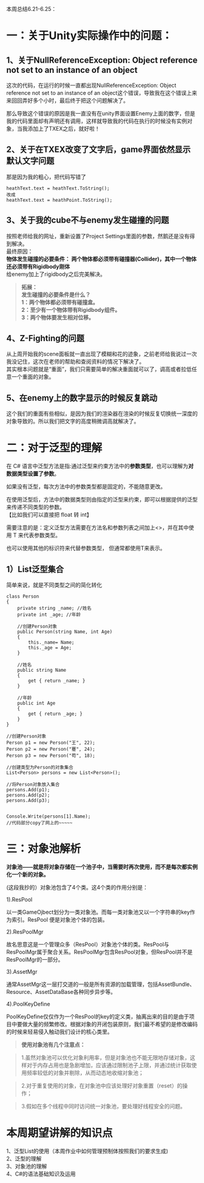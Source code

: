 本周总结6.21-6.25：  

一：关于Unity实际操作中的问题：
=================================

1、关于NullReferenceException: Object reference not set to an instance of an object
-----------------------------------------------------------------------

这次的代码，在运行的时候一直都出现NullReferenceException: Object reference not set to an instance of an object这个错误，导致我在这个错误上来来回回弄好多个小时，最后终于把这个问题解决了。

那么导致这个错误的原因是我一直没有在unity界面设置Enemy上面的数字，但是我的代码里面却有声明还有调用，这样就导致我的代码在执行的时候没有实例对象，当我添加上了TXEX之后，就好啦！  

2、关于在TXEX改变了文字后，game界面依然显示默认文字问题  
--------------

那是因为我的粗心，把代码写错了    

  ```
  heathText.text = heathText.ToString();
  改成
  heathText.text = heathPoint.ToString();
  ```

3、关于我的cube不与enemy发生碰撞的问题  
-----------------
按照老师给我的网址，重新设置了Project Settings里面的参数，然鹅还是没有得到解决。  
最终原因：  
**物体发生碰撞的必要条件：
两个物体都必须带有碰撞器(Collider)，其中一个物体还必须带有Rigidbody刚体**  
给enemy加上了rigidbody之后完美解决。  
>**拓展：  
发生碰撞的必要条件是什么？   
1：两个物体都必须带有碰撞盒。  
2：至少有一个物体带有Rigidbody组件。  
3：两个物体要发生相对位移。**  

4、Z-Fighting的问题
---------------
从上周开始我的scene面板就一直出现了模糊和花的迹象，之前老师给我说过一次我没记住，这次在老师的帮助和查阅资料的情况下解决了。  
其实根本问题就是“重面”，我们只需要简单的解决重面就可以了，调高或者拉低任意一个重面的对象。  

5、在enemy上的数字显示的时候反复跳动  
-----------------------------
这个我们的重面有些相似，是因为我们的渲染器在渲染的时候反复切换统一深度的对象导致的。所以我们把文字的高度稍微调高就解决了。

二：对于泛型的理解
=========
在 C# 语言中泛型方法是指:通过泛型来约束方法中的**参数类型**，也可以理解为**对数据类型设置了参数**。

如果没有泛型，每次方法中的参数类型都是固定的，不能随意更改。

在使用泛型后，方法中的数据类型则由指定的泛型来约束，即可以根据提供的泛型来传递不同类型的参数。  
【比如我们可以直接把 float 转 int】

需要注意的是：定义泛型方法需要在方法名和参数列表之间加上<>，并在其中使用 T 来代表参数类型。

也可以使用其他的标识符来代替参数类型， 但通常都使用T来表示。

1）List泛型集合
----
简单来说，就是不同类型之间的简化转化  
```
class Person
{
    private string _name; //姓名
    private int _age; //年龄
    
    //创建Person对象
    public Person(string Name, int Age)
    {
        this._name= Name;
        this._age = Age;
    }
    
    //姓名
    public string Name
    {
        get { return _name; }
    }
    
    //年龄
    public int Age
    {
        get { return _age; }
    }
}

//创建Person对象
Person p1 = new Person("王", 22);
Person p2 = new Person("蹇", 24);
Person p3 = new Person("苟", 18);

//创建类型为Person的对象集合
List<Person> persons = new List<Person>();

//将Person对象放入集合
persons.Add(p1);
persons.Add(p2);
persons.Add(p3);


Console.Write(persons[1].Name);
//代码部分copy了网上的~~~~~
```


三：对象池解析
======
**对象池——就是将对象存储在一个池子中，当需要时再次使用，而不是每次都实例化一个新的对象。**  

(这段我抄的）对象池包含了4个类。这4个类的作用分别是：

1).ResPool            

 以一类GameOjbect划分为一类对象池。而每一类对象池又以一个字符串的key作为索引。ResPool 便是对象池个体的包装。

2).ResPoolMgr

 故名思意这是一个管理众多（ResPool）对象池个体的类。ResPool与ResPoolMgr属于聚合关系。ResPoolMgr包含ResPool对象，但ResPool并不是ResPoolMgr的一部分。

3).AssetMgr 

通常AssetMgr这一层打交道的一般是所有资源的加载管理，包括AssetBundle、Resource、AssetDataBase各种同步异步等。

4).PoolKeyDefine

 PoolKeyDefine仅仅作为一个ResPool的key的定义类，抽离出来的目的是由于项目中要做大量的频繁修改。根据对象的开闭包装原则，我们最不希望的是修改编码的时候来轻易侵入触动我们设计的核心类里。  
 
>**使用对象池有几个注意点：**

>1.虽然对象池可以优化对象利用率，但是对象池也不能无限地存储对象，这样对于内存占用也是急剧增加，应该通过限制池子上限，并通过统计获取使用频率较低的对象并剔除，从而动态地收缩对象池；

>2.对于重复使用的对象，在对象池中应该处理好对象重置（reset）的操作；

>3.假如在多个线程中同时访问统一对象池，要处理好线程安全的问题。   

本周期望讲解的知识点
===
1、泛型List的使用（本周作业中如何管理预制体按照我们的要求生成)  
2、泛型的理解  
3、对象池的理解  
4、C#的语法基础知识及运用
